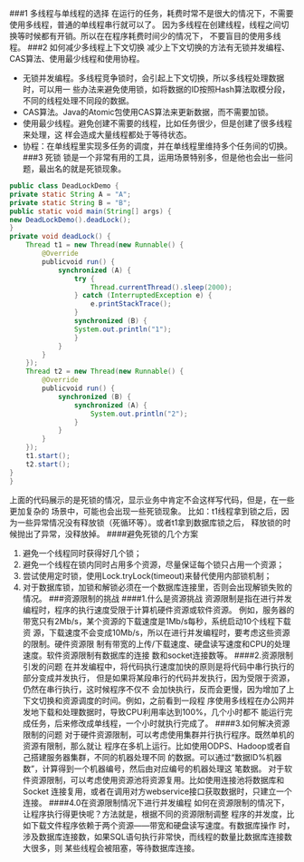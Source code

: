 ###1 多线程与单线程的选择
在运行的任务，耗费时常不是很大的情况下，不需要使用多线程，普通的单线程串行就可以了。
因为多线程在创建线程，线程之间切换等时候都有开销。所以在在程序耗费时间少的情况下，
不要盲目的使用多线程。
###2 如何减少多线程上下文切换
减少上下文切换的方法有无锁并发编程、CAS算法、使用最少线程和使用协程。

- 无锁并发编程。多线程竞争锁时，会引起上下文切换，所以多线程处理数据时，可以用一
些办法来避免使用锁，如将数据的ID按照Hash算法取模分段，不同的线程处理不同段的数据。
- CAS算法。Java的Atomic包使用CAS算法来更新数据，而不需要加锁。
- 使用最少线程。避免创建不需要的线程，比如任务很少，但是创建了很多线程来处理，这
样会造成大量线程都处于等待状态。
- 协程：在单线程里实现多任务的调度，并在单线程里维持多个任务间的切换。
###3 死锁
锁是一个非常有用的工具，运用场景特别多，但是他也会出一些问题，最出名的就是死锁现象。
```java
public class DeadLockDemo {
private static String A = "A";
private static String B = "B";
public static void main(String[] args) {
new DeadLockDemo().deadLock();
}
private void deadLock() {
    Thread t1 = new Thread(new Runnable() {
        @Override
        publicvoid run() {
            synchronized (A) {
                try { 
                    Thread.currentThread().sleep(2000);
                } catch (InterruptedException e) {
                    e.printStackTrace();
                }  
                synchronized (B) {
                System.out.println("1");
                }
            }
        }
    });
    Thread t2 = new Thread(new Runnable() {
        @Override
        publicvoid run() {
            synchronized (B) {
                synchronized (A) {
                    System.out.println("2");
                }
            }
        }
    });
    t1.start();
    t2.start();
}
}
```
上面的代码展示的是死锁的情况，显示业务中肯定不会这样写代码，但是，在一些更加复杂的
场景中，可能也会出现一些死锁现象。
比如：t1线程拿到锁之后，因为一些异常情况没有释放锁（死循环等）。或者t1拿到数据库锁之后，
释放锁的时候抛出了异常，没释放掉。
####避免死锁的几个方案
1. 避免一个线程同时获得好几个锁；
2. 避免一个线程在锁内同时占用多个资源，尽量保证每个锁只占用一个资源；
3. 尝试使用定时锁，使用Lock.tryLock(timeout)来替代使用内部锁机制；
4. 对于数据库锁，加锁和解锁必须在一个数据库连接里，否则会出现解锁失败的情况。
###资源限制的挑战
####1.什么是资源挑战
资源限制是指在进行并发编程时，程序的执行速度受限于计算机硬件资源或软件资源。
例如，服务器的带宽只有2Mb/s，某个资源的下载速度是1Mb/s每秒，系统启动10个线程下载资
源，下载速度不会变成10Mb/s，所以在进行并发编程时，要考虑这些资源的限制。硬件资源限
制有带宽的上传/下载速度、硬盘读写速度和CPU的处理速度。软件资源限制有数据库的连接
数和socket连接数等。
####2.资源限制引发的问题
在并发编程中，将代码执行速度加快的原则是将代码中串行执行的部分变成并发执行，
但是如果将某段串行的代码并发执行，因为受限于资源，仍然在串行执行，这时候程序不仅不
会加快执行，反而会更慢，因为增加了上下文切换和资源调度的时间。例如，之前看到一段程
序使用多线程在办公网并发地下载和处理数据时，导致CPU利用率达到100%，几个小时都不
能运行完成任务，后来修改成单线程，一个小时就执行完成了。
####3.如何解决资源限制的问题
对于硬件资源限制，可以考虑使用集群并行执行程序。既然单机的资源有限制，那么就让
程序在多机上运行。比如使用ODPS、Hadoop或者自己搭建服务器集群，不同的机器处理不同
的数据。可以通过“数据ID%机器数”，计算得到一个机器编号，然后由对应编号的机器处理这
笔数据。
对于软件资源限制，可以考虑使用资源池将资源复用。比如使用连接池将数据库和Socket
连接复用，或者在调用对方webservice接口获取数据时，只建立一个连接。
####4.0在资源限制情况下进行并发编程
如何在资源限制的情况下，让程序执行得更快呢？方法就是，根据不同的资源限制调整
程序的并发度，比如下载文件程序依赖于两个资源——带宽和硬盘读写速度。有数据库操作
时，涉及数据库连接数，如果SQL语句执行非常快，而线程的数量比数据库连接数大很多，则
某些线程会被阻塞，等待数据库连接。